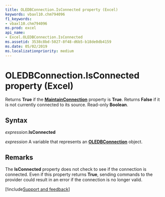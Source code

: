 ```yaml
---
title: OLEDBConnection.IsConnected property (Excel)
keywords: vbaxl10.chm794096
f1_keywords:
- vbaxl10.chm794096
ms.prod: excel
api_name:
- Excel.OLEDBConnection.IsConnected
ms.assetid: 3538c8bd-5027-8f48-d6b5-b18de0db4159
ms.date: 05/02/2019
ms.localizationpriority: medium
---
```



# OLEDBConnection.IsConnected property (Excel)

Returns **True** if the **[MaintainConnection](Excel.OLEDBConnection.MaintainConnection.md)** property is **True**. Returns **False** if it is not currently connected to its source. Read-only **Boolean**.


## Syntax

_expression_.**IsConnected**

_expression_ A variable that represents an **[OLEDBConnection](Excel.OLEDBConnection.md)** object.


## Remarks

The **IsConnected** property does not check to see if the connection is connected. Even if this property returns **True**, sending commands to the provider could result in an error if the connection is no longer valid.




[!include[Support and feedback](~/includes/feedback-boilerplate.md)]
